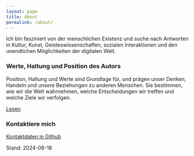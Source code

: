 ```yaml
---
layout: page
title: About
permalink: /about/
---
```


Ich bin fasziniert von der menschlichen Existenz und suche nach Antworten in Kultur, Kunst, Geisteswissenschaften, sozialen Interaktionen und den unendlichen Möglichkeiten der digitalen Welt. 

### Werte, Haltung und Position des Autors

Position, Haltung und Werte sind Grundlage für, und prägen unser Denken, Handeln und unsere Beziehungen zu anderen Menschen. Sie bestimmen, wie wir die Welt wahrnehmen, welche Entscheidungen wir treffen und welche Ziele wir verfolgen.

[Lesen](https://s2030c.github.io/gesellschaftskritik/doc/werte-haltung-position-des-autors/)






### Kontaktiere mich

[Kontaktdaten in Github](https://github.com/S2030c)

Stand: 2024-08-18
